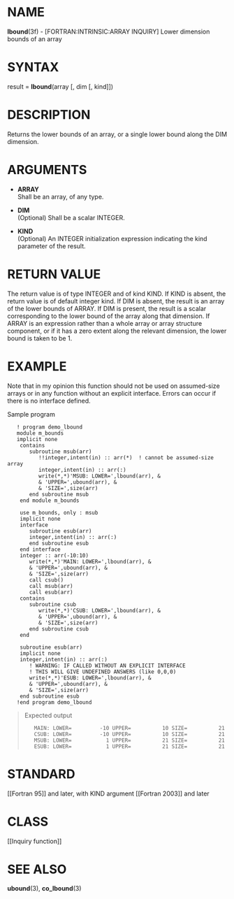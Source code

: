 # NAME

**lbound**(3f) - \[FORTRAN:INTRINSIC:ARRAY INQUIRY\] Lower dimension
bounds of an array

# SYNTAX

result = **lbound**(array \[, dim \[, kind\]\])

# DESCRIPTION

Returns the lower bounds of an array, or a single lower bound along the
DIM dimension.

# ARGUMENTS

  - **ARRAY**  
    Shall be an array, of any type.

  - **DIM**  
    (Optional) Shall be a scalar INTEGER.

  - **KIND**  
    (Optional) An INTEGER initialization expression indicating the kind
    parameter of the result.

# RETURN VALUE

The return value is of type INTEGER and of kind KIND. If KIND is absent,
the return value is of default integer kind. If DIM is absent, the
result is an array of the lower bounds of ARRAY. If DIM is present, the
result is a scalar corresponding to the lower bound of the array along
that dimension. If ARRAY is an expression rather than a whole array or
array structure component, or if it has a zero extent along the relevant
dimension, the lower bound is taken to be 1.

# EXAMPLE

Note that in my opinion this function should not be used on assumed-size
arrays or in any function without an explicit interface. Errors can
occur if there is no interface defined.

Sample program

``` 
   ! program demo_lbound
   module m_bounds
   implicit none
    contains
       subroutine msub(arr)
          !!integer,intent(in) :: arr(*)  ! cannot be assumed-size array
          integer,intent(in) :: arr(:)
          write(*,*)'MSUB: LOWER=',lbound(arr), &
          & 'UPPER=',ubound(arr), &
          & 'SIZE=',size(arr)
       end subroutine msub
    end module m_bounds

    use m_bounds, only : msub
    implicit none
    interface
       subroutine esub(arr)
       integer,intent(in) :: arr(:)
       end subroutine esub
    end interface
    integer :: arr(-10:10)
       write(*,*)'MAIN: LOWER=',lbound(arr), &
       & 'UPPER=',ubound(arr), &
       & 'SIZE=',size(arr)
       call csub()
       call msub(arr)
       call esub(arr)
    contains
       subroutine csub
          write(*,*)'CSUB: LOWER=',lbound(arr), &
          & 'UPPER=',ubound(arr), &
          & 'SIZE=',size(arr)
       end subroutine csub
    end

    subroutine esub(arr)
    implicit none
    integer,intent(in) :: arr(:)
       ! WARNING: IF CALLED WITHOUT AN EXPLICIT INTERFACE
       ! THIS WILL GIVE UNDEFINED ANSWERS (like 0,0,0)
       write(*,*)'ESUB: LOWER=',lbound(arr), &
       & 'UPPER=',ubound(arr), &
       & 'SIZE=',size(arr)
    end subroutine esub
   !end program demo_lbound
```

> Expected output
> 
> ``` 
>    MAIN: LOWER=         -10 UPPER=          10 SIZE=          21
>    CSUB: LOWER=         -10 UPPER=          10 SIZE=          21
>    MSUB: LOWER=           1 UPPER=          21 SIZE=          21
>    ESUB: LOWER=           1 UPPER=          21 SIZE=          21
> ```

# STANDARD

\[\[Fortran 95\]\] and later, with KIND argument \[\[Fortran 2003\]\]
and later

# CLASS

\[\[Inquiry function\]\]

# SEE ALSO

**ubound**(3), **co\_lbound**(3)
